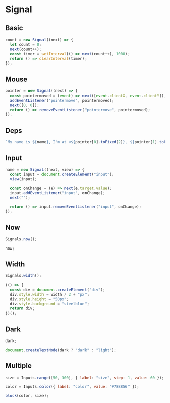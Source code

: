 # Signal

## Basic

```js eval
count = new Signal((next) => {
  let count = 0;
  next(count++);
  const timer = setInterval(() => next(count++), 1000);
  return () => clearInterval(timer);
});
```

## Mouse

```js eval
pointer = new Signal((next) => {
  const pointermoved = (event) => next([event.clientX, event.clientY]);
  addEventListener("pointermove", pointermoved);
  next([0, 0]);
  return () => removeEventListener("pointermove", pointermoved);
});
```

## Deps

```js eval
`My name is ${name}, I'm at <${pointer[0].toFixed(2)}, ${pointer[1].toFixed(2)}> and counting to ${count}.`;
```

## Input

```js eval
name = new Signal((next, view) => {
  const input = document.createElement("input");
  view(input);

  const onChange = (e) => next(e.target.value);
  input.addEventListener("input", onChange);
  next("");

  return () => input.removeEventListener("input", onChange);
});
```

## Now

```js eval
Signals.now();
```

```js eval
now;
```

## Width

```js eval
Signals.width();
```

```js eval
(() => {
  const div = document.createElement("div");
  div.style.width = width / 2 + "px";
  div.style.height = "50px";
  div.style.background = "steelblue";
  return div;
})();
```

## Dark

```js eval
dark;
```

```js eval
document.createTextNode(dark ? "dark" : "light");
```

## Multiple

```js eval code=false
size = Inputs.range([50, 300], { label: "size", step: 1, value: 60 });
```

```js eval code=false
color = Inputs.color({ label: "color", value: "#78B856" });
```

```js eval
block(color, size);
```
